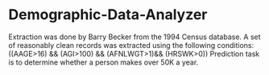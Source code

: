 # Demographic-Data-Analyzer
Extraction was done by Barry Becker from the 1994 Census database.  A set of reasonably clean records was extracted using the following conditions: ((AAGE>16) &amp;&amp; (AGI>100) &amp;&amp; (AFNLWGT>1)&amp;&amp; (HRSWK>0))  Prediction task is to determine whether a person makes over 50K a year.
